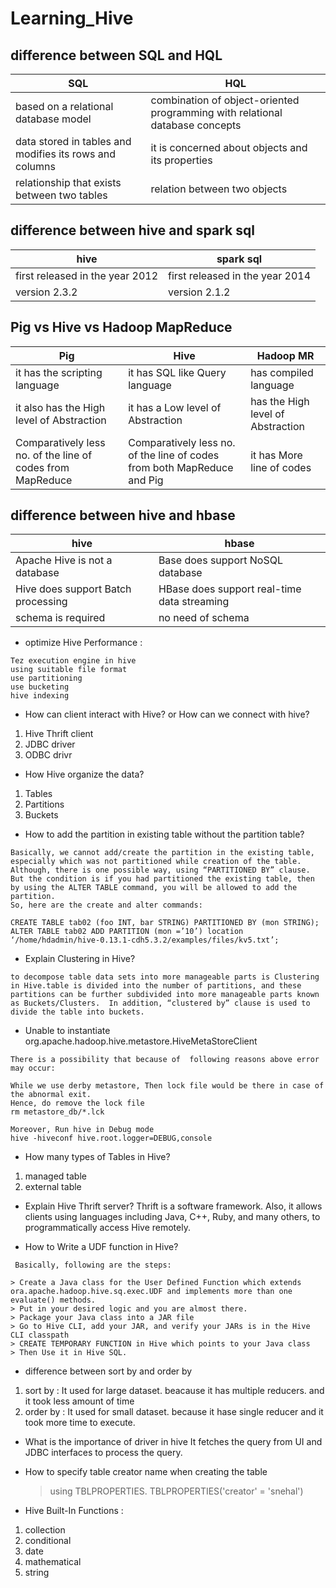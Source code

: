 # Learning_Hive

## difference between SQL and HQL

| SQL           | HQL           |
| ------------- | ------------- |
| based on a relational database model  | combination of object-oriented programming with relational database concepts  |
| data stored in tables and modifies its rows and columns  | it is concerned about objects and its properties  |
| relationship that exists between two tables | relation between two objects |

## difference between hive and spark sql


| hive           | spark sql    |
| ------------- | ------------- |
| first released in the year 2012 | first released in the year 2014 |
| version 2.3.2 | version 2.1.2 |

## Pig vs Hive vs Hadoop MapReduce

| Pig           | Hive           | Hadoop MR |
| ------------- | -------------  | --------- |
| it has the scripting language | it has SQL like Query language | has compiled language |
| it also has the High level of Abstraction | it has a Low level of Abstraction | has the High level of Abstraction |
| Comparatively less no. of the line of codes from MapReduce | Comparatively less no. of the line of codes from both MapReduce and Pig |  it has More line of codes |

## difference between hive and hbase

| hive           |  hbase       |
| ------------- | ------------- |
| Apache Hive is not a database | Base does support NoSQL database |
| Hive does support Batch processing | HBase does support real-time data streaming |
| schema is required | no need of schema |

- optimize Hive Performance :
```
Tez execution engine in hive
using suitable file format
use partitioning
use bucketing
hive indexing
```
- How can client interact with Hive? or How can we connect with hive?
1. Hive Thrift client
2. JDBC driver
3. ODBC drivr

- How Hive organize the data?
1. Tables
2. Partitions
3. Buckets

- How to add the partition in existing table without the partition table?
```
Basically, we cannot add/create the partition in the existing table, especially which was not partitioned while creation of the table.
Although, there is one possible way, using “PARTITIONED BY” clause. But the condition is if you had partitioned the existing table, then by using the ALTER TABLE command, you will be allowed to add the partition.
So, here are the create and alter commands:

CREATE TABLE tab02 (foo INT, bar STRING) PARTITIONED BY (mon STRING);
ALTER TABLE tab02 ADD PARTITION (mon =’10’) location ‘/home/hdadmin/hive-0.13.1-cdh5.3.2/examples/files/kv5.txt’;
```
- Explain Clustering in Hive?
```
to decompose table data sets into more manageable parts is Clustering in Hive.table is divided into the number of partitions, and these partitions can be further subdivided into more manageable parts known as Buckets/Clusters.  In addition, “clustered by” clause is used to divide the table into buckets.
```
- Unable to instantiate org.apache.hadoop.hive.metastore.HiveMetaStoreClient
```
There is a possibility that because of  following reasons above error may occur:

While we use derby metastore, Then lock file would be there in case of the abnormal exit.
Hence, do remove the lock file
rm metastore_db/*.lck

Moreover, Run hive in Debug mode
hive -hiveconf hive.root.logger=DEBUG,console
```
-  How many types of Tables in Hive?
1. managed table
2. external table

- Explain Hive Thrift server?
Thrift is a software framework. Also, it allows clients using languages including Java, C++, Ruby, and many others, to programmatically access Hive remotely.

- How to Write a UDF function in Hive?
```
 Basically, following are the steps:

> Create a Java class for the User Defined Function which extends ora.apache.hadoop.hive.sq.exec.UDF and implements more than one evaluate() methods. 
> Put in your desired logic and you are almost there.
> Package your Java class into a JAR file
> Go to Hive CLI, add your JAR, and verify your JARs is in the Hive CLI classpath
> CREATE TEMPORARY FUNCTION in Hive which points to your Java class
> Then Use it in Hive SQL.
```
- difference between sort by and order by
1. sort by :
            It used for large dataset. beacause it has multiple reducers. and it took less amount of time
2. order by :
            It used for small dataset. because it hase single reducer and it took more time to execute.
            
 - What is the importance of driver in hive
 It fetches the query from UI and JDBC interfaces to process the query.
 
- How to specify table creator name when creating the table 
  > using TBLPROPERTIES. TBLPROPERTIES('creator' = 'snehal')
  
- Hive Built-In Functions :
1. collection
2. conditional
3. date
4. mathematical
5. string

            
 
